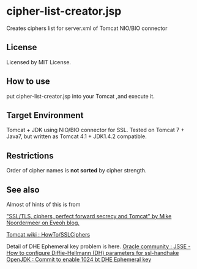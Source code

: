 # cipher-list-creator.jsp
Creates ciphers list for server.xml of Tomcat NIO/BIO connector
## License
Licensed by MIT License.
## How to use
put cipher-list-creator.jsp into your Tomcat ,and execute it.
## Target Environment
Tomcat + JDK using NIO/BIO connector for SSL.
Tested on Tomcat 7 + Java7, but written as Tomcat 4.1 + JDK1.4.2 compatible.
## Restrictions
Order of cipher names is **not sorted** by cipher strength.
## See also
Almost of hints of this is from 

["SSL/TLS, ciphers, perfect forward secrecy and Tomcat" by Mike Noordermeer on Eveoh blog.](https://blog.eveoh.nl/2014/02/tls-ssl-ciphers-pfs-tomcat/)

[Tomcat wiki : HowTo/SSLCiphers](http://wiki.apache.org/tomcat/HowTo/SSLCiphers)

Detail of DHE Ephemeral key problem is here.
  [Oracle community : JSSE - How to configure Diffie-Hellmann (DH) parameters for ssl-handhake](https://community.oracle.com/thread/1533751)
  [OpenJDK : Commit to enable 1024 bt DHE Ephemeral key](http://hg.openjdk.java.net/jdk8/jdk8/jdk/rev/0d5f4f1782e8)


